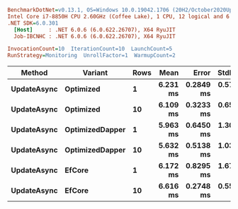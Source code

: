 ``` ini

BenchmarkDotNet=v0.13.1, OS=Windows 10.0.19042.1706 (20H2/October2020Update)
Intel Core i7-8850H CPU 2.60GHz (Coffee Lake), 1 CPU, 12 logical and 6 physical cores
.NET SDK=6.0.301
  [Host]     : .NET 6.0.6 (6.0.622.26707), X64 RyuJIT
  Job-IBCNHC : .NET 6.0.6 (6.0.622.26707), X64 RyuJIT

InvocationCount=10  IterationCount=10  LaunchCount=5  
RunStrategy=Monitoring  UnrollFactor=1  WarmupCount=2  

```
|      Method |         Variant | Rows |     Mean |     Error |    StdDev |      Min |       Max |   Median |
|------------ |---------------- |----- |---------:|----------:|----------:|---------:|----------:|---------:|
| **UpdateAsync** |       **Optimized** |    **1** | **6.231 ms** | **0.2849 ms** | **0.5754 ms** | **5.345 ms** |  **8.099 ms** | **6.159 ms** |
| **UpdateAsync** |       **Optimized** |   **10** | **6.109 ms** | **0.3233 ms** | **0.6531 ms** | **4.680 ms** |  **7.518 ms** | **6.025 ms** |
| **UpdateAsync** | **OptimizedDapper** |    **1** | **5.963 ms** | **0.6450 ms** | **1.3030 ms** | **4.573 ms** | **10.314 ms** | **5.507 ms** |
| **UpdateAsync** | **OptimizedDapper** |   **10** | **5.632 ms** | **0.5138 ms** | **1.0379 ms** | **4.442 ms** |  **8.951 ms** | **5.265 ms** |
| **UpdateAsync** |          **EfCore** |    **1** | **6.172 ms** | **0.8295 ms** | **1.6755 ms** | **4.280 ms** | **13.216 ms** | **5.808 ms** |
| **UpdateAsync** |          **EfCore** |   **10** | **6.616 ms** | **0.2748 ms** | **0.5551 ms** | **5.609 ms** |  **7.989 ms** | **6.555 ms** |
